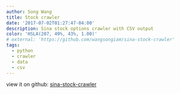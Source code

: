 ```yaml
---
author: Song Wang
title: Stock crawler
date: '2017-07-02T01:27:47-04:00'
description: Sina stock options crawler with CSV output
color: 'HSLA(207, 49%, 43%, 1.00)'
# external: 'https://github.com/wangsongiam/sina-stock-crawler'
tags:
  - python
  - crawler
  - data
  - csv
---
```


view it on github: [sina-stock-crawler](https://github.com/wangsongiam/sina-stock-crawler)
